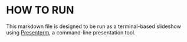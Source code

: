 # HOW TO RUN
This markdown file is designed to be run as a terminal-based slideshow using [Presenterm](https://github.com/mfontanini/presenterm), a command-line presentation tool.
